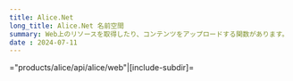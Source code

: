 ```yaml
---
title: Alice.Net
long_title: Alice.Net 名前空間
summary: Web上のリソースを取得したり、コンテンツをアップロードする関数があります。
date : 2024-07-11
---
```


="products/alice/api/alice/web"|[include-subdir]=